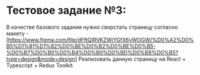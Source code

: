 # Тестовое задание №3:

В качестве базового задания нужно сверстать страницу согласно макету -
[https://www.figma.com/file/dFftQlRVKZWjYGfX6yWOGW/%D0%A2%D0%B5%D1%81%D1%82%D0%BE%D0%B2%D0%BE%D0%B5-%D0%B7%D0%B0%D0%B4%D0%B0%D0%BD%D0%B8%D0%B5?type=design&mode=design]
Реализовать данную страницу на React + Typescript + Redux Toolkit.